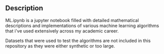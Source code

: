 ## Description
ML.ipynb is a jupyter notebook filled with detailed mathematical descriptions and implementations of various machine learning algorithms that i've used extensively across my academic career.

Datasets that were used to test the algorithms are not included in this repository as they were either synthetic or too large.
